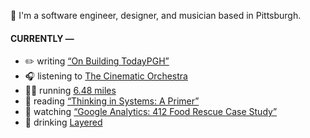 👋 I'm a software engineer, designer, and musician based in Pittsburgh.

#### CURRENTLY —

* ✏️ writing [“On Building TodayPGH”](https://amoscato.com/journal/on-building-todaypgh/)
* 🎧 listening to [The Cinematic Orchestra](https://www.last.fm/music/The+Cinematic+Orchestra/_/Flite)
* 🏃‍♂️ running [6.48 miles](https://www.strava.com/activities/5108289287)
* 📘 reading [“Thinking in Systems: A Primer”](https://www.goodreads.com/book/show/18891716-thinking-in-systems)
* 🍿 watching [“Google Analytics: 412 Food Rescue Case Study”](https://youtu.be/ObfMlYMk5QI)
* 🍺 drinking [Layered](https://untappd.com/user/namoscato/checkin/1016861223)

